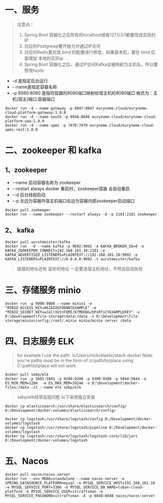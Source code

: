 # 一、服务
> 注意点：
> 1. Spring Boot 容器化之后所有的localhost或者127.0.0.1都要改成实际的IP
> 2. 对应的Postgresql要开放允许通过IP访问
> 3. 对应的Redis要对其 bind 的配置进行修改，如果是本机，要在 bind 后面增加 本地的实际ip
> 4. Spring Boot 容器化之后，通过IP访问Kafka会被映射为主机名，所以要修改hosts


- -d 是指定后台运行  
- --name是指定容器名称  
- -p 8080:8080 是指将容器的8080端口映射给宿主机的8080端口 格式为：主机(宿主)端口:容器端口  
```docker
docker run -d --name gateway -p 8847:8847 eurynome.cloud/eurynome-cloud-platform-gateway:1.0.0
docker run -d --name oauth -p 8846:8846 eurynome.cloud/eurynome-cloud-platform-uaa:1.0.0
docker run -d --name upms -p 7070:7070 eurynome.cloud/eurynome-cloud-upms-rest:1.0.0
```
# 二、zookeeper 和 kafka
## 1、zookeeper
- --name    启动容器名称为 zookeeper
- --restart always  docker 重启时，zookeeper容器 会自动重启
- --d       后台线程启动
- --p   左边为容器外宿主机端口右边为容器内部zookeeper启动端口
```docker
docker pull zookeeper
docker run --name zookeeper --restart always -d -p 2181:2181 zookeeper
```
## 2、 kafka
```docker
docker pull wurstmeister/kafka
docker run  -d --name kafka -p 9092:9092 -e KAFKA_BROKER_ID=0 -e KAFKA_ZOOKEEPER_CONNECT=192.168.101.10:2181 -e KAFKA_ADVERTISED_LISTENERS=PLAINTEXT://192.168.101.10:9092 -e KAFKA_LISTENERS=PLAINTEXT://0.0.0.0:9092 -t wurstmeister/kafka
```
> 链接的地址还有 监听的地址 一定要选宿主机地址，不然会启动失败

# 三、存储服务 minio
```docker
docker run -p 9000:9000 --name minio1 -e "MINIO_ACCESS_KEY=AKIAIOSFODNN7EXAMPLE" -e "MINIO_SECRET_KEY=wJalrXUtnFEMI/K7MDENG/bPxRfiCYEXAMPLEKEY" -v D:\Development\file-storage\data:/data -v D:\Development\file-storage\minio\config:/root/.minio minio/minio server /data
```

# 四、日志服务 ELK

> for example I use the path: /c/Users/nick/elastic/stack-docker
> Note: you're paths must be in the form of /c/path/to/place using C:\path\to\place will not work

```docker
dcoker pull sebp/elk
docker run -p 5601:5601 -p 9200:9200 -p 9300:9300 -p 5044:5044 -e ES_MIN_MEM=128m  -e ES_MAX_MEM=1024m -v D:\Development\docker-files:/data -it --name elk sebp/elk
```
> sebp/elk经常出现问题
> 以下采用独立安装

```docker
docker cp elasticsearch:/usr/share/elasticsearch/config/ D:/Development/docker-volumes/elasticsearch/config/

docker cp logstash:/usr/share/logstash/config D:/Development/docker-volumes/logstash
docker cp logstash:/usr/share/logstash/pipeline D:/Development/docker-volumes/logstash
docker cp logstash:/usr/share/logstash/logstash-core/lib/jars D:/Development/docker-volumes/logstash

```
 
# 五、Nacos
```docker
docker pull nacos/nacos-server
docker run --env MODE=standalone --name nacos-server -e SPRING_DATASOURCE_PLATFORM=mysql -e MYSQL_SERVICE_HOST=192.168.101.10 -e MYSQL_SERVICE_PORT=3306 -e MYSQL_SERVICE_DB_NAME=luban-cloud-platform -e MYSQL_SERVICE_USER=itcraftsman -e MYSQL_SERVICE_PASSWORD=itcraftsman -d -p 8848:8848 nacos/nacos-server
```